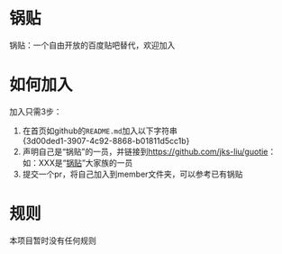 # 锅贴
锅贴：一个自由开放的百度贴吧替代，欢迎加入

# 如何加入
加入只需3步：

1. 在首页如github的`README.md`加入以下字符串  
   {3d00ded1-3907-4c92-8868-b01811d5cc1b}
1. 声明自己是“锅贴”的一员，并链接到<https://github.com/jks-liu/guotie>：  
   如：XXX是“[锅贴](https://github.com/jks-liu/guotie)”大家族的一员
1. 提交一个pr，将自己加入到member文件夹，可以参考已有锅贴

# 规则
本项目暂时没有任何规则

